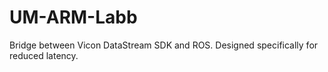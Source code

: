 # UM-ARM-Labb
Bridge between Vicon DataStream SDK and ROS. Designed specifically for reduced latency.
